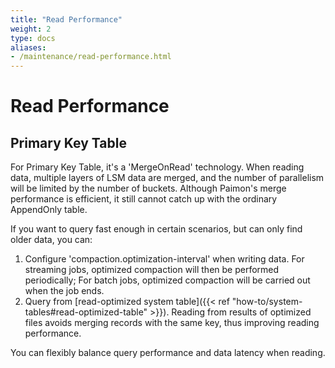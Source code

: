 ```yaml
---
title: "Read Performance"
weight: 2
type: docs
aliases:
- /maintenance/read-performance.html
---
```

<!--
Licensed to the Apache Software Foundation (ASF) under one
or more contributor license agreements.  See the NOTICE file
distributed with this work for additional information
regarding copyright ownership.  The ASF licenses this file
to you under the Apache License, Version 2.0 (the
"License"); you may not use this file except in compliance
with the License.  You may obtain a copy of the License at

  http://www.apache.org/licenses/LICENSE-2.0

Unless required by applicable law or agreed to in writing,
software distributed under the License is distributed on an
"AS IS" BASIS, WITHOUT WARRANTIES OR CONDITIONS OF ANY
KIND, either express or implied.  See the License for the
specific language governing permissions and limitations
under the License.
-->

# Read Performance

## Primary Key Table

For Primary Key Table, it's a 'MergeOnRead' technology. When reading data, multiple layers of LSM data are merged,
and the number of parallelism will be limited by the number of buckets. Although Paimon's merge performance is efficient,
it still cannot catch up with the ordinary AppendOnly table.

If you want to query fast enough in certain scenarios, but can only find older data, you can:

1. Configure 'compaction.optimization-interval' when writing data. For streaming jobs, optimized compaction will then
   be performed periodically; For batch jobs, optimized compaction will be carried out when the job ends.
2. Query from [read-optimized system table]({{< ref "how-to/system-tables#read-optimized-table" >}}). Reading from
   results of optimized files avoids merging records with the same key, thus improving reading performance.

You can flexibly balance query performance and data latency when reading.
